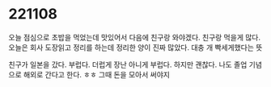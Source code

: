 # 221108

오늘 점심으로 초밥을 먹었는데 맛있어서 다음에 친구랑 와야겠다. 친구랑 먹을게 많다.
오늘은 회사 도장읽고 정리를 하는데 정리한 양이 진짜 많았다. 대충 개 빡세게했다는 뜻

친구가 일본을 갔다. 부럽다. 더럽게 장난 아니게 부럽다. 하지만 괜찮다. 나도 졸업 기념으로
해외로 간다고 한다. ㅎㅎ 그때 돈을 모아서 써야지